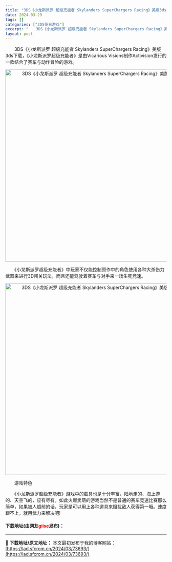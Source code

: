 ```yaml
---
title: "3DS《小龙斯派罗 超级充能者 Skylanders SuperChargers Racing》美版3ds下载"
date: 2024-03-29
tags: []
categories: ["3DS英日游戏"]
excerpt: "　　3DS《小龙斯派罗 超级充能者 Skylanders SuperChargers Racing》美版3ds下载，《小龙斯派罗超级充能者》是由Vicarious Visions制作Activision发行的一款结合了赛车与动作冒险的游戏。 　　《小龙斯派罗超级充能者》中玩家不仅能控制原作中的角色使&hellip;"
layout: post
---
```


 <p>　　3DS《小龙斯派罗 超级充能者 Skylanders SuperChargers Racing》美版3ds下载，《小龙斯派罗超级充能者》是由Vicarious Visions制作Activision发行的一款结合了赛车与动作冒险的游戏。</p> <p align="center"><img align="" border="0" src="https://lad.sfcrom.cn/wp-content/uploads/2024/03/20240329_660630461092a.png" width="599" alt="3DS《小龙斯派罗 超级充能者 Skylanders SuperChargers Racing》美版3ds下载" /></p> <p>　　《小龙斯派罗超级充能者》中玩家不仅能控制原作中的角色使用各种大杀伤力武器来进行3D闯关玩法，而且还能驾驶着赛车与对手来一场生死竞速。</p> <p align="center"><img align="" border="0" src="https://lad.sfcrom.cn/wp-content/uploads/2024/03/20240329_6606304768798.png" width="597" alt="3DS《小龙斯派罗 超级充能者 Skylanders SuperChargers Racing》美版3ds下载" /></p> <p>　　游戏特色</p> <p>　　《小龙斯派罗超级充能者》游戏中的载具也是十分丰富，陆地走的、海上游的、天空飞的，应有尽有。如此火爆卖萌的游戏当然不是普通的赛车竞速比赛那么简单，如果被人超前的话，玩家是可以用上各种道具来阻扰敌人获得第一哦。速度跟不上，就用武力来解决吧!</p> <p><h4>下载地址(由网友<font color="red">giise</font>发布)：</h4></p> 

---
📖 **下载地址/原文地址：** 本文最初发布于我的博客网站：[https://lad.sfcrom.cn/2024/03/73693/](https://lad.sfcrom.cn/2024/03/73693/)
